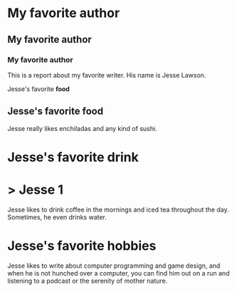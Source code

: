 # My favorite author
## My favorite author
### My favorite author

This is a report about my favorite writer. His name is Jesse Lawson.

Jesse's favorite __food__
## Jesse's favorite **food**

Jesse really likes enchiladas and any kind of sushi. 

# Jesse's favorite drink

# > Jesse 1

Jesse likes to drink coffee in the mornings and iced tea throughout the day. Sometimes, he even drinks water. 

# Jesse's favorite hobbies

Jesse likes to write about computer programming and game design, and when he is not hunched over a computer, you can find him out on a run and listening to a podcast or the serenity of mother nature. 
